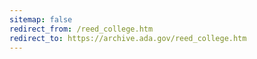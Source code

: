```yaml
---
sitemap: false 
redirect_from: /reed_college.htm 
redirect_to: https://archive.ada.gov/reed_college.htm 
---
```

